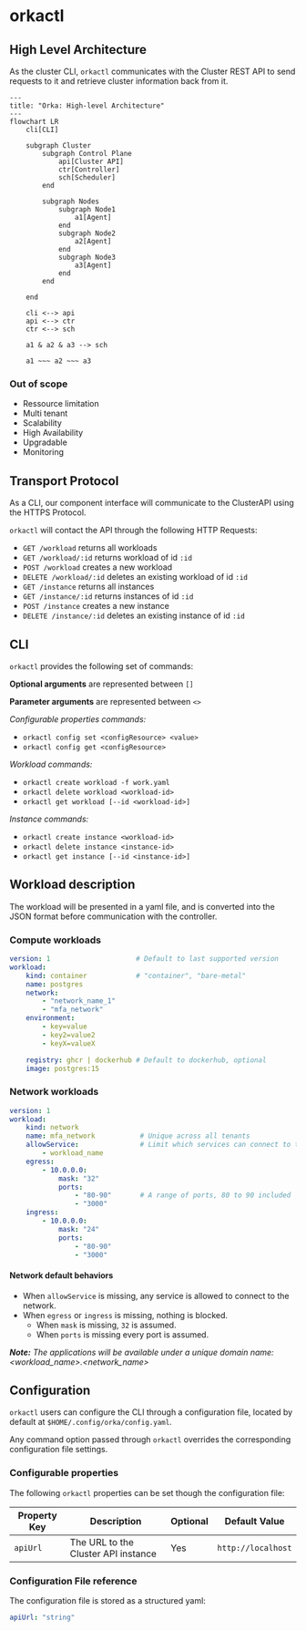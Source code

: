 # orkactl

## High Level Architecture

As the cluster CLI, `orkactl` communicates with the Cluster REST API to send requests to it and retrieve cluster information back from it.

```mermaid
---
title: "Orka: High-level Architecture"
---
flowchart LR
    cli[CLI]

    subgraph Cluster
        subgraph Control Plane
            api[Cluster API]
            ctr[Controller]
            sch[Scheduler]
        end

        subgraph Nodes
            subgraph Node1
                a1[Agent]
            end
            subgraph Node2
                a2[Agent]
            end
            subgraph Node3
                a3[Agent]
            end
        end

    end

    cli <--> api
    api <--> ctr
    ctr <--> sch

    a1 & a2 & a3 --> sch

    a1 ~~~ a2 ~~~ a3

```

### Out of scope 

- Ressource limitation  
- Multi tenant
- Scalability
- High Availability
- Upgradable
- Monitoring


## Transport Protocol

As a CLI, our component interface will communicate to the ClusterAPI using the HTTPS Protocol.


`orkactl` will contact the API through the following HTTP Requests:

- `GET /workload` returns all workloads
- `GET /workload/:id` returns workload of id `:id`
- `POST /workload` creates a new workload
- `DELETE /workload/:id` deletes an existing workload of id `:id`
- `GET /instance` returns all instances
- `GET /instance/:id` returns instances of id `:id`
- `POST /instance` creates a new instance
- `DELETE /instance/:id` deletes an existing instance of id `:id`

## CLI

`orkactl` provides the following set of commands:

**Optional arguments** are represented between `[]`

**Parameter arguments** are represented between `<>`

*Configurable properties commands:*
- `orkactl config set <configResource> <value>`
- `orkactl config get <configResource>`

*Workload commands:*
- `orkactl create workload -f work.yaml`
- `orkactl delete workload <workload-id>`
- `orkactl get workload [--id <workload-id>]`

*Instance commands:*
- `orkactl create instance <workload-id>`
- `orkactl delete instance <instance-id>`
- `orkactl get instance [--id <instance-id>]`


## Workload description

The workload will be presented in a yaml file, and is converted into the JSON format before communication with the controller.
 
### Compute workloads

```yaml
version: 1                     # Default to last supported version 
workload:
    kind: container            # "container", "bare-metal" 
    name: postgres             
    network:
        - "network_name_1"
        - "mfa_network"
    environment:
        - key=value
        - key2=value2
        - keyX=valueX

    registry: ghcr | dockerhub # Default to dockerhub, optional
    image: postgres:15

```

### Network workloads

```yaml
version: 1
workload:
    kind: network               
    name: mfa_network           # Unique across all tenants
    allowService:               # Limit which services can connect to the network
        - workload_name 
    egress:
        - 10.0.0.0:
            mask: "32"
            ports: 
                - "80-90"       # A range of ports, 80 to 90 included
                - "3000"
    ingress:
        - 10.0.0.0:
            mask: "24"
            ports:
                - "80-90"
                - "3000"

```



#### Network default behaviors

- When `allowService` is missing, any service is allowed to connect to the network.
- When `egress` or `ingress` is missing, nothing is blocked.
    - When `mask` is missing, `32` is assumed.
    - When `ports` is missing every port is assumed.


_**Note:** The applications will be available under a unique domain name: <workload_name>.<network_name>_

## Configuration

`orkactl` users can configure the CLI through a configuration file, located by default at `$HOME/.config/orka/config.yaml`.

Any command option passed through `orkactl` overrides the corresponding configuration file settings.

### Configurable properties

The following `orkactl` properties can be set though the configuration file:

| Property Key | Description                         | Optional | Default Value      |
|--------------|-------------------------------------|----------|--------------------|
| `apiUrl`     | The URL to the Cluster API instance | Yes      | `http://localhost` |


### Configuration File reference

The configuration file is stored as a structured yaml:
```yaml
apiUrl: "string"
```
